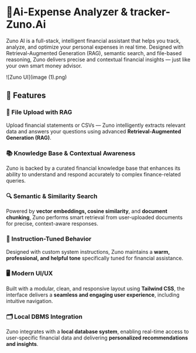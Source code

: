 # 💸Ai-Expense Analyzer & tracker-Zuno.Ai
Zuno AI is a full-stack, intelligent financial assistant that helps you track, analyze, and optimize your personal expenses in real time. Designed with Retrieval-Augmented Generation (RAG), semantic search, and file-based reasoning, Zuno delivers precise and contextual financial insights — just like your own smart money advisor.

![Zuno UI](image (1).png)
## 🚀 Features

### 🔗 File Upload with RAG  
Upload financial statements or CSVs — Zuno intelligently extracts relevant data and answers your questions using advanced **Retrieval-Augmented Generation (RAG)**.

### 📚 Knowledge Base & Contextual Awareness  
Zuno is backed by a curated financial knowledge base that enhances its ability to understand and respond accurately to complex finance-related queries.

### 🔍 Semantic & Similarity Search  
Powered by **vector embeddings, cosine similarity**, and **document chunking**, Zuno performs smart retrieval from user-uploaded documents for precise, context-aware responses.

### 🧭 Instruction-Tuned Behavior  
Designed with custom system instructions, Zuno maintains a **warm, professional, and helpful tone** specifically tuned for financial assistance.

### 🖥️ Modern UI/UX  
Built with a modular, clean, and responsive layout using **Tailwind CSS**, the interface delivers a **seamless and engaging user experience**, including intuitive navigation.

### 🗂️ Local DBMS Integration  
Zuno integrates with a **local database system**, enabling real-time access to user-specific financial data and delivering **personalized recommendations and insights**.
